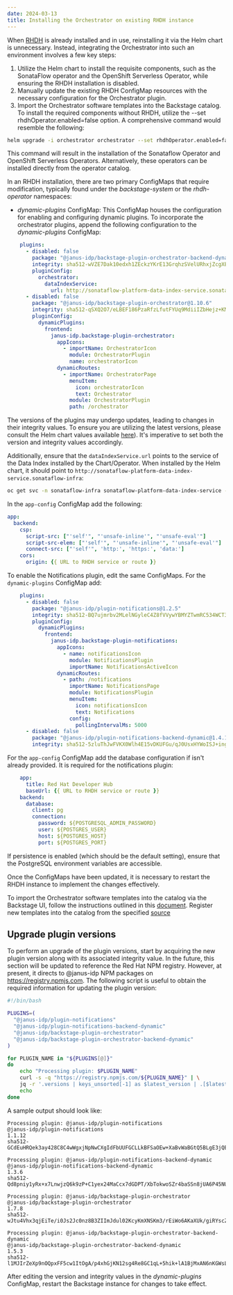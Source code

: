 ```yaml
---
date: 2024-03-13
title: Installing the Orchestrator on existing RHDH instance
---
```


When [RHDH](https://developers.redhat.com/rhdh) is already installed and in use, reinstalling it via the Helm chart is unnecessary. Instead, integrating the Orchestrator into such an environment involves a few key steps:

1. Utilize the Helm chart to install the requisite components, such as the SonataFlow operator and the OpenShift Serverless Operator, while ensuring the RHDH installation is disabled.
2. Manually update the existing RHDH ConfigMap resources with the necessary configuration for the Orchestrator plugin.
3. Import the Orchestrator software templates into the Backstage catalog.
To install the required components without RHDH, utilize the --set rhdhOperator.enabled=false option. A comprehensive command would resemble the following:

```bash
helm upgrade -i orchestrator orchestrator --set rhdhOperator.enabled=false
```
This command will result in the installation of the Sonataflow Operator and OpenShift Serverless Operators. Alternatively, these operators can be installed directly from the operator catalog.

In an RHDH installation, there are two primary ConfigMaps that require modification, typically found under the *backstage-system* or the *rhdh-operator* namespaces:

* *dynamic-plugins* ConfigMap: This ConfigMap houses the configuration for enabling and configuring dynamic plugins. To incorporate the orchestrator plugins, append the following configuration to the *dynamic-plugins* ConfigMap:

```yaml
    plugins:
      - disabled: false
        package: "@janus-idp/backstage-plugin-orchestrator-backend-dynamic@1.8.0"
        integrity: sha512-wVZE7Dak10edxh1ZEckzYKrE13GrqhzSVelURhxjZcgXEHdGPWYUFHNMEpte7hzIBE85350Ka7fpy7C4BNPvEw==
        pluginConfig:
          orchestrator:
            dataIndexService:
              url: http://sonataflow-platform-data-index-service.sonataflow-infra
      - disabled: false
        package: "@janus-idp/backstage-plugin-orchestrator@1.10.6"
        integrity: sha512-qSXQ2O7/eLBEF186PzaRfzLfutFYUq9MdiiIZbHejz+KML9rVInPJkc1tine3R3JQVuw1QBIQ2vhPNbGbHXWZg==
        pluginConfig:
          dynamicPlugins:
            frontend:
              janus-idp.backstage-plugin-orchestrator:
                appIcons:
                  - importName: OrchestratorIcon
                    module: OrchestratorPlugin
                    name: orchestratorIcon
                dynamicRoutes:
                  - importName: OrchestratorPage
                    menuItem:
                      icon: orchestratorIcon
                      text: Orchestrator
                    module: OrchestratorPlugin
                    path: /orchestrator
```

The versions of the plugins may undergo updates, leading to changes in their integrity values. To ensure you are utilizing the latest versions, please consult the Helm chart values available [here](https://github.com/parodos-dev/orchestrator-helm-chart/blob/main/charts/orchestrator/templates/rhdh-operator.yaml#L159)). It's imperative to set both the version and integrity values accordingly.

Additionally, ensure that the `dataIndexService.url` points to the service of the Data Index installed by the Chart/Operator.
When installed by the Helm chart, it should point to `http://sonataflow-platform-data-index-service.sonataflow-infra`:
```bash
oc get svc -n sonataflow-infra sonataflow-platform-data-index-service -o jsonpath='http://{.metadata.name}.{.metadata.namespace}'
```

In the `app-config` ConfigMap add the following:
```yaml
app:
  backend:
    csp:
      script-src: ["'self'", "'unsafe-inline'", "'unsafe-eval'"]
      script-src-elem: ["'self'", "'unsafe-inline'", "'unsafe-eval'"]
      connect-src: ["'self'", 'http:', 'https:', 'data:']
    cors:
      origin: {{ URL to RHDH service or route }}
```

To enable the Notifications plugin, edit the same ConfigMaps.
For the `dynamic-plugins` ConfigMap add:
```yaml
    plugins:
      - disabled: false
        package: "@janus-idp/plugin-notifications@1.2.5"
        integrity: sha512-BQ7ujmrbv2MLelNGyleC4Z8fVVywYBMYZTwmRC534WCT38QHQ0cWJbebOgeIYszFA98STW4F5tdKbVot/2gWMg==
        pluginConfig:
          dynamicPlugins:
            frontend:
              janus-idp.backstage-plugin-notifications:
                appIcons:
                  - name: notificationsIcon
                    module: NotificationsPlugin
                    importName: NotificationsActiveIcon
                dynamicRoutes:
                  - path: /notifications
                    importName: NotificationsPage
                    module: NotificationsPlugin
                    menuItem:
                      icon: notificationsIcon
                      text: Notifications
                    config:
                      pollingIntervalMs: 5000
      - disabled: false
        package: "@janus-idp/plugin-notifications-backend-dynamic@1.4.11"
        integrity: sha512-5zluThJwFVKX0Wlh4E15vDKUFGu/qJ0UsxHYWoISJ+ing1R38gskvN3kukylNTgOp8B78OmUglPfNlydcYEHvA==
```

For the `app-config` ConfigMap add the database configuration if isn't already provided. It is required for the notifications plugin:
```yaml
    app:
      title: Red Hat Developer Hub
      baseUrl: {{ URL to RHDH service or route }}
    backend:
      database:
        client: pg
        connection:
          password: ${POSTGRESQL_ADMIN_PASSWORD}
          user: ${POSTGRES_USER}
          host: ${POSTGRES_HOST}
          port: ${POSTGRES_PORT}
```
If persistence is enabled (which should be the default setting), ensure that the PostgreSQL environment variables are accessible.

Once the ConfigMaps have been updated, it is necessary to restart the RHDH instance to implement the changes effectively.

To import the Orchestrator software templates into the catalog via the Backstage UI, follow the instructions outlined in this [document](https://backstage.io/docs/features/software-templates/adding-templates). Register new templates into the catalog from the specified [source](https://github.com/parodos-dev/orchestrator-helm-chart/blob/main/charts/orchestrator/templates/rhdh-operator.yaml#L257)

## Upgrade plugin versions

To perform an upgrade of the plugin versions, start by acquiring the new plugin version along with its associated integrity value.
In the future, this section will be updated to reference the Red Hat NPM registry. However, at present, it directs to @janus-idp NPM packages on https://registry.npmjs.com.
The following script is useful to obtain the required information for updating the plugin version:

```bash
#!/bin/bash

PLUGINS=(
  "@janus-idp/plugin-notifications"
  "@janus-idp/plugin-notifications-backend-dynamic"
  "@janus-idp/backstage-plugin-orchestrator"
  "@janus-idp/backstage-plugin-orchestrator-backend-dynamic"
)

for PLUGIN_NAME in "${PLUGINS[@]}"
do
    echo "Processing plugin: $PLUGIN_NAME"
    curl -s -q "https://registry.npmjs.com/${PLUGIN_NAME}" | \
    jq -r '.versions | keys_unsorted[-1] as $latest_version | .[$latest_version] | "\(.name)\n\(.version)\n\(.dist.integrity)"'
    echo
done
```

A sample output should look like:
```
Processing plugin: @janus-idp/plugin-notifications
@janus-idp/plugin-notifications
1.1.12
sha512-GCdEuHRQek3ay428C8C4wWgxjNpNwCXgIdFbUUFGCLLkBFSaOEw+XaBvWaBGtQ5BLgE3jQEUxa+422uzSYC5oQ==

Processing plugin: @janus-idp/plugin-notifications-backend-dynamic
@janus-idp/plugin-notifications-backend-dynamic
1.3.6
sha512-Qd8pniy1yRx+x7LnwjzQ6k9zP+C1yex24MaCcx7dGDPT/XbTokwoSZr4baSSn8jUA6P45NUUevu1d629mG4JGQ==

Processing plugin: @janus-idp/backstage-plugin-orchestrator
@janus-idp/backstage-plugin-orchestrator
1.7.8
sha512-wJtu4Vhx3qjEiTe/i0Js2Jc0nz8B3ZIImJdul02KcyKmXNSKm3/rEiWo6AKaXUk/giRYscZQ1jTqlw/nz7xqeQ==

Processing plugin: @janus-idp/backstage-plugin-orchestrator-backend-dynamic
@janus-idp/backstage-plugin-orchestrator-backend-dynamic
1.5.3
sha512-l1MJIrZeXp9nOQpxFF5cw1ItOgA/p4xhGjKN12sg4Re8GC1qL+5hik+lA1BjMxAN6nKGWsLdFkgqLWa6jQuQFw==
```

After editing the version and integrity values in the *dynamic-plugins* ConfigMap, restart the Backstage instance for changes to take effect.

